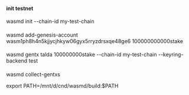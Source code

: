 #### init testnet
wasmd init <moniker> --chain-id my-test-chain
#### 
wasmd add-genesis-account wasm1ph8h4n5kjjycjhkyw06gyx5rryzdrsxqe48ge6 100000000000stake
####
wasmd gentx talda 100000000stake --chain-id my-test-chain --keyring-backend test
####
wasmd collect-gentxs

export PATH=/mnt/d/cnd/wasmd/build:$PATH